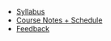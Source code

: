 - [Syllabus](syllabus.md)
- [Course Notes + Schedule](home.md)
- [Feedback](feedback.md)
<!-- - [Final Project](final-project.md) -->
<!-- * [Schedule](schedule.md)
* [Topics](topics.md)
* [Resources](resources.md)
* [UX Techniques Guide](ux-techniques-guide.md)
* [Contact](contact.md) -->
